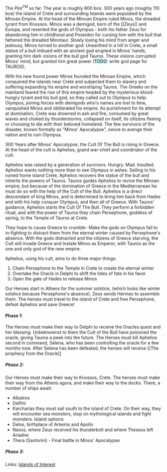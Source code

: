 The $Plot^{TM}$ so far:
The year is roughly 800 bce.
300 years ago (roughly 110 bce) the island of Crete and surrounding Islands were populated by the Minoan Empire. 
At the head of the Minoan Empire ruled Minos, the dreaded tyrant from Knossos. 
Minos was a demigod, born of the [[Zeus]] and Europa, and resented the gods of Olympus - both his father Zeus for abandoning him in childhood and Poseidon for cursing him with the bull that fathered the dreaded Minotaur.
Slowly losing his mind from anger and jealousy, Minos turned to another god:
Unearthed in a hill in Crete,  a small statue of a bull imbued with an ancient god erupted in Minos' hands, granting him dark visions of the bull god Tauros.
These visions corrupted Minos' mind, but granted him great power (<mark style="background: #ABF7F7A6;">TODO</mark>: write god page for TAUROS).

With his new found power Minos founded the Minoan Empire, which conquered the islands near Crete and subjected them to slavery and suffering expanding his empire and worshiping Tauros.
The Greeks on the mainland feared the rise of this empire headed by the mysterious blood-hungry tyrant and his bull god, so they called out to Olympus to help. 
Olympus, joining forces with demigods who's names are lost to time, vanquished Minos and obliterated his empire.
As punishment for its attempt at domination, Crete was drowned in ash and fire, consumed by great waves and choked by thunderstorms, collapsed on itself, its citizens fleeing or choosing to die with their beloved homeland.
The few survivors of the disaster, known formally as "Minos' Apocalypse", swore to avenge their nation and to ruin Olympus.

300 Years after Minos' Apocalypse, the Cult Of The Bull is rising in Greece.
At the head of the cult is Aphelios, grand war-chief and coordinator of the cult.

Aphelios was raised by a generation of survivors. Hungry. Mad. Insulted.
Aphelios wants nothing more than to see Olympus in ashes.
Sailing to his ruined home island Crete, Aphelios recovers the statue of the bull and inherits the powers of Tauros. 
Tauros guides Aphelios to revive the Minoan empire, but because of the domination of Greece in the Mediterranean he must do so with the help of the Cult of the Bull.
Aphelios is a direct descendant of king Minos, and is determined to bring him back from Hades and with his help conquer Olympus, and then all of Greece.
With Tauros' guidance, Aphelios starts the Cult Of The Bull. 
They perform a forbidden ritual, and with the power of Tauros they chain Persephone, goddess of spring, to the Temple of Tauros at Crete.

They hope to cause Greece to crumble-
Make the gods on Olympus fall to in-fighting to distract them from the eternal winter caused by Persephone's absence.
With the gods distracted and the citizens of Greece starving, the Cult will invade Greece and 
Instate Minos as Emperor, with Tauros as the one and only god of the new empire.

Aphelios, using his cult, aims to do three major things:
1. Chain Persephone to the Temple in Crete to create the eternal winter
2. Overtake the Oracle in Delphi to shift the tides of fate in his favor
3. Open the gate of Hades to release Minos

Our Heroes start in Athens for the summer solstice, (which looks like winter solstice because Persephone's absence). 
Zeus sends Hermes to assemble them.
The heroes must travel to the island of Crete and free Persephone, defeat Aphelios and save Greece!

#### Phase 1: 
The Heroes must make their way to Delphi to receive the Oracles quest and her blessing.
Unbeknownst to them the Cult of the Bull have poisoned the oracle, giving Tauros a 
peek into the future.
The Heroes must kill Aphelios second in command, Selena, who has been controlling the oracle for a few months now.
After Selena has been defeated, the heroes will receive [[The prophecy from the Oracle]]


##### Phase 2:
Our Heroes must make their way to Knossos, Crete.
The heroes must make their way from the Athens agora, and make their way to the docks. 
There, a number of ships await:
- Albatros
- Delfini
- Karcharías
they must sail south to the island of Crete.
On their way, they will encounter sea monsters, stop on mythological islands and fight monsters.
Island options:
- Delos, birthplace of Artemis and Apollo
- Naxos, where Zeus received his thunderbolt and where Theseus left Ariadne
- Thera (Santorini) - Final battle in Minos' Apocalypse

##### Phase 3:






Links:
[Islands of Interest](https://www.kidslovegreece.com/en/our_top_selections/best-greek-islands-to-visit-with-families-and-kids-who-love-greek-mythology/) 